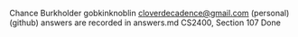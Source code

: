 Chance Burkholder
gobkinknoblin
cloverdecadence@gmail.com (personal) (github)
answers are recorded in answers.md
CS2400, Section 107
Done
